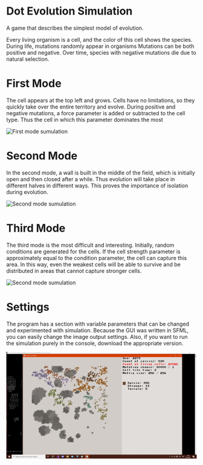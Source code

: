 # Dot Evolution Simulation
A game that describes the simplest model of evolution.

Every living organism is a cell, and the color of this cell shows the species. During life, mutations randomly appear in organisms Mutations can be both positive and negative.
Over time, species with negative mutations die due to natural selection. 
 
# First Mode
The cell appears at the top left and grows. Cells have no limitations, so they quickly take over the entire territory and evolve.
During positive and negative mutations, a force parameter is added or subtracted to the cell type. Thus the cell in which this parameter dominates the most
 
<img src="https://github.com/alextereshyt/DotEvolutionSim/blob/main/cells%20simu%201.gif?raw=true" alt="First mode sumulation" width="300" height="300">


# Second Mode 
In the second mode, a wall is built in the middle of the field, which is initially open and then closed after a while. Thus evolution will take place in different halves in different ways.
This proves the importance of isolation during evolution.

<img src="https://github.com/alextereshyt/DotEvolutionSim/blob/main/cells%20simu%202.gif?raw=true" alt="Second mode sumulation" width="300" height="300">

# Third Mode 
The third mode is the most difficult and interesting. Initially, random conditions are generated for the cells. If the cell strength parameter is approximately equal to the condition parameter, the cell can capture this area. In this way, even the weakest cells will be able to survive and be distributed in areas that cannot capture stronger cells.

<img src="https://github.com/alextereshyt/DotEvolutionSim/blob/main/cells%20simu%203.gif?raw=true" alt="Second mode sumulation" width="300" height="300">

# Settings
The program has a section with variable parameters that can be changed and experimented with simulation.
Because the GUI was written in SFML, you can easily change the image output settings.
Also, if you want to run the simulation purely in the console, download the appropriate version.

<img src="screen v3.jpg" alt="Screenshot of working program">


